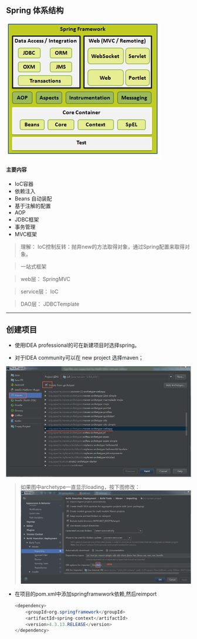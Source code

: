 ## Spring 体系结构
![体系结构](images/Spring-FrameWork.png)

#### 主要内容
- IoC容器
- 依赖注入
- Beans 自动装配
- 基于注解的配置
- AOP
- JDBC框架
- 事务管理
- MVC框架

> 理解：
  IoC控制反转：抛弃new的方法取得对象，通过Spring配置来取得对象。

>  一站式框架

> web层： SpringMVC

>  service层： IoC

>  DAO层： JDBCTemplate


---

## 创建项目

- 使用IDEA professional的可在新建项目时选择spring。

- 对于IDEA community可以在 new project 选择maven；

![maven-project](images/maven-2.png)

> 如果图中archetype一直显示loading，按下图修改：
![maven-setting](images/maven-1.png)

- 在项目的pom.xml中添加springframwwork依赖,然后reimport

  ``` java
  <dependency>
      <groupId>org.springframework</groupId>
      <artifactId>spring-context</artifactId>
      <version>4.3.13.RELEASE</version>
  </dependency>
  ```

